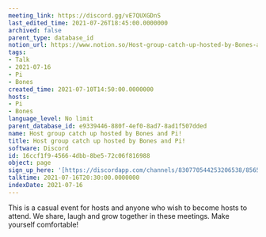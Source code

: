 ```yaml
---
meeting_link: https://discord.gg/vE7QUXGDnS
last_edited_time: 2021-07-26T18:45:00.0000000
archived: false
parent_type: database_id
notion_url: https://www.notion.so/Host-group-catch-up-hosted-by-Bones-and-Pi-16ccf1f945664dbb8be572c06f816988
tags:
- Talk
- 2021-07-16
- Pi
- Bones
created_time: 2021-07-10T14:50:00.0000000
hosts:
- Pi
- Bones
language_level: No limit
parent_database_id: e9339446-880f-4ef0-8ad7-8ad1f507dded
name: Host group catch up hosted by Bones and Pi!
title: Host group catch up hosted by Bones and Pi!
software: Discord
id: 16ccf1f9-4566-4dbb-8be5-72c06f816988
object: page
sign_up_here: '[https://discordapp.com/channels/830770544253206538/856580095464046620/863309109738078228](https://discordapp.com/channels/830770544253206538/856580095464046620/863309109738078228)'
talktime: 2021-07-16T20:30:00.0000000
indexDate: 2021-07-16
---
```


This is a casual event for hosts and anyone who wish to become hosts to attend.  We share, laugh and grow together in these meetings.  Make yourself comfortable!






